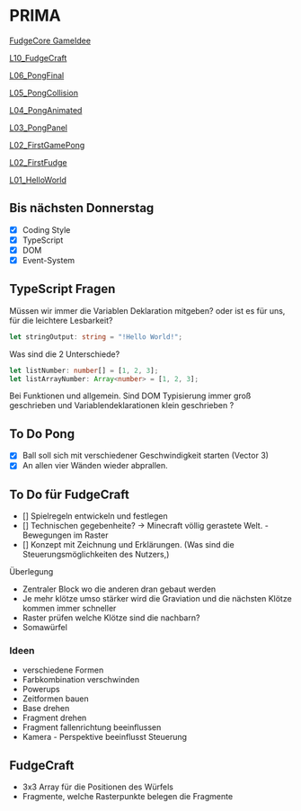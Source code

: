 # PRIMA

[FudgeCore GameIdee](https://benediktgrether.github.io/prima/GameDesign/FudgeCraf_idee.html)
<br>

[L10_FudgeCraft](https://benediktgrether.github.io/prima/L10_FudgeCraft/)
<br>

[L06_PongFinal](https://benediktgrether.github.io/prima/L06_PongFinal/)
<br>

[L05_PongCollision](https://benediktgrether.github.io/prima/L05_PongCollision/)
<br>

[L04_PongAnimated](https://benediktgrether.github.io/prima/L04_PongAnimated/)
<br>

[L03_PongPanel](https://benediktgrether.github.io/prima/L03_PongPanel/)
<br>

[L02_FirstGamePong](https://benediktgrether.github.io/prima/L02_FirstGamePong/)
<br>

[L02_FirstFudge](https://benediktgrether.github.io/prima/L02_FirstFudge/)
<br>

[L01_HelloWorld](https://benediktgrether.github.io/prima/L01_HelloWorld/)


## Bis nächsten Donnerstag

- [x] Coding Style
- [x] TypeScript
- [x] DOM
- [x] Event-System

## TypeScript Fragen

Müssen wir immer die Variablen Deklaration mitgeben? oder ist es für uns, für die leichtere Lesbarkeit?
```typescript
let stringOutput: string = "!Hello World!";
```

Was sind die 2 Unterschiede?
```typescript
let listNumber: number[] = [1, 2, 3];
let listArrayNumber: Array<number> = [1, 2, 3];
```

Bei Funktionen und allgemein.
Sind DOM Typisierung immer groß geschrieben und Variablendeklarationen klein geschrieben ? 


## To Do Pong

- [x] Ball soll sich mit verschiedener Geschwindigkeit starten (Vector 3)
- [x] An allen vier Wänden wieder abprallen.

## To Do für FudgeCraft 

- [] Spielregeln entwickeln und festlegen
- [] Technischen gegebenheite? -> Minecraft völlig gerastete Welt. - Bewegungen im Raster 
- [] Konzept mit Zeichnung und Erklärungen. (Was sind die Steuerungsmöglichkeiten des Nutzers,)

Überlegung

- Zentraler Block wo die anderen dran gebaut werden
- Je mehr klötze umso stärker wird die Graviation und die nächsten Klötze kommen immer schneller
- Raster prüfen welche Klötze sind die nachbarn?
- Somawürfel 

### Ideen

- verschiedene Formen
- Farbkombination verschwinden
- Powerups
- Zeitformen bauen
- Base drehen
- Fragment drehen
- Fragment fallenrichtung beeinflussen
- Kamera - Perspektive beeinflusst Steuerung

## FudgeCraft

- 3x3 Array für die Positionen des Würfels
- Fragmente, welche Rasterpunkte belegen die Fragmente